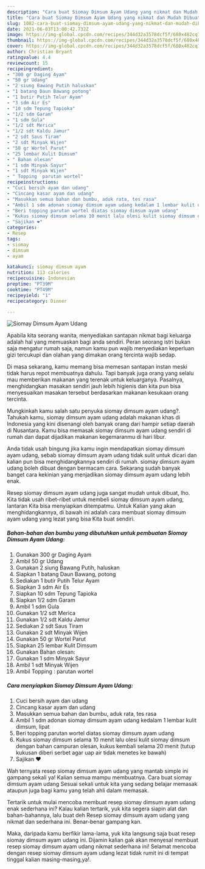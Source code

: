 ```yaml
---
description: "Cara buat Siomay Dimsum Ayam Udang yang nikmat dan Mudah Dibuat"
title: "Cara buat Siomay Dimsum Ayam Udang yang nikmat dan Mudah Dibuat"
slug: 1082-cara-buat-siomay-dimsum-ayam-udang-yang-nikmat-dan-mudah-dibuat
date: 2021-06-03T13:00:42.732Z
image: https://img-global.cpcdn.com/recipes/344d32a3578dcf5f/680x482cq70/siomay-dimsum-ayam-udang-foto-resep-utama.jpg
thumbnail: https://img-global.cpcdn.com/recipes/344d32a3578dcf5f/680x482cq70/siomay-dimsum-ayam-udang-foto-resep-utama.jpg
cover: https://img-global.cpcdn.com/recipes/344d32a3578dcf5f/680x482cq70/siomay-dimsum-ayam-udang-foto-resep-utama.jpg
author: Christian Bryant
ratingvalue: 4.4
reviewcount: 15
recipeingredient:
- "300 gr Daging Ayam"
- "50 gr Udang"
- "2 siung Bawang Putih haluskan"
- "1 batang Daun Bawang potong"
- "1 butir Putih Telur Ayam"
- "3 sdm Air Es"
- "10 sdm Tepung Tapioka"
- "1/2 sdm Garam"
- "1 sdm Gula"
- "1/2 sdt Merica"
- "1/2 sdt Kaldu Jamur"
- "2 sdt Saus Tiram"
- "2 sdt Minyak Wijen"
- "50 gr Wortel Parut"
- "25 lembar Kulit Dimsum"
- " Bahan olesan"
- "1 sdm Minyak Sayur"
- "1 sdt Minyak Wijen"
- " Topping  parutan wortel"
recipeinstructions:
- "Cuci bersih ayam dan udang"
- "Cincang kasar ayam dan udang"
- "Masukkan semua bahan dan bumbu, aduk rata, tes rasa"
- "Ambil 1 sdm adonan siomay dimsum ayam udang kedalam 1 lembar kulit dimsum, lipat"
- "Beri topping parutan wortel diatas siomay dimsum ayam udang"
- "Kukus siomay dimsum selama 10 menit lalu olesi kulit siomay dimsum dengan bahan campuran olesan, kukus kembali selama 20 menit (tutup kukusan diberi serbet agar uap air tidak menetes ke bawah)"
- "Sajikan ❤"
categories:
- Resep
tags:
- siomay
- dimsum
- ayam

katakunci: siomay dimsum ayam 
nutrition: 113 calories
recipecuisine: Indonesian
preptime: "PT39M"
cooktime: "PT49M"
recipeyield: "1"
recipecategory: Dinner

---
```



![Siomay Dimsum Ayam Udang](https://img-global.cpcdn.com/recipes/344d32a3578dcf5f/680x482cq70/siomay-dimsum-ayam-udang-foto-resep-utama.jpg)

Apabila kita seorang wanita, menyediakan santapan nikmat bagi keluarga adalah hal yang memuaskan bagi anda sendiri. Peran seorang istri bukan saja mengatur rumah saja, namun kamu pun wajib menyediakan keperluan gizi tercukupi dan olahan yang dimakan orang tercinta wajib sedap.

Di masa  sekarang, kamu memang bisa memesan santapan instan meski tidak harus repot membuatnya dahulu. Tapi banyak juga orang yang selalu mau memberikan makanan yang terenak untuk keluarganya. Pasalnya, menghidangkan masakan sendiri jauh lebih higienis dan kita pun bisa menyesuaikan masakan tersebut berdasarkan makanan kesukaan orang tercinta. 



Mungkinkah kamu salah satu penyuka siomay dimsum ayam udang?. Tahukah kamu, siomay dimsum ayam udang adalah makanan khas di Indonesia yang kini disenangi oleh banyak orang dari hampir setiap daerah di Nusantara. Kamu bisa memasak siomay dimsum ayam udang sendiri di rumah dan dapat dijadikan makanan kegemaranmu di hari libur.

Anda tidak usah bingung jika kamu ingin mendapatkan siomay dimsum ayam udang, sebab siomay dimsum ayam udang tidak sulit untuk dicari dan kalian pun bisa menghidangkannya sendiri di rumah. siomay dimsum ayam udang boleh dibuat dengan bermacam cara. Sekarang sudah banyak banget cara kekinian yang menjadikan siomay dimsum ayam udang lebih enak.

Resep siomay dimsum ayam udang juga sangat mudah untuk dibuat, lho. Kita tidak usah ribet-ribet untuk membeli siomay dimsum ayam udang, lantaran Kita bisa menyiapkan ditempatmu. Untuk Kalian yang akan menghidangkannya, di bawah ini adalah cara membuat siomay dimsum ayam udang yang lezat yang bisa Kita buat sendiri.

<!--inarticleads1-->

##### Bahan-bahan dan bumbu yang dibutuhkan untuk pembuatan Siomay Dimsum Ayam Udang:

1. Gunakan 300 gr Daging Ayam
1. Ambil 50 gr Udang
1. Gunakan 2 siung Bawang Putih, haluskan
1. Siapkan 1 batang Daun Bawang, potong
1. Sediakan 1 butir Putih Telur Ayam
1. Siapkan 3 sdm Air Es
1. Siapkan 10 sdm Tepung Tapioka
1. Siapkan 1/2 sdm Garam
1. Ambil 1 sdm Gula
1. Gunakan 1/2 sdt Merica
1. Gunakan 1/2 sdt Kaldu Jamur
1. Sediakan 2 sdt Saus Tiram
1. Gunakan 2 sdt Minyak Wijen
1. Gunakan 50 gr Wortel Parut
1. Siapkan 25 lembar Kulit Dimsum
1. Gunakan  Bahan olesan:
1. Gunakan 1 sdm Minyak Sayur
1. Ambil 1 sdt Minyak Wijen
1. Ambil  Topping : parutan wortel




<!--inarticleads2-->

##### Cara menyiapkan Siomay Dimsum Ayam Udang:

1. Cuci bersih ayam dan udang
1. Cincang kasar ayam dan udang
1. Masukkan semua bahan dan bumbu, aduk rata, tes rasa
1. Ambil 1 sdm adonan siomay dimsum ayam udang kedalam 1 lembar kulit dimsum, lipat
1. Beri topping parutan wortel diatas siomay dimsum ayam udang
1. Kukus siomay dimsum selama 10 menit lalu olesi kulit siomay dimsum dengan bahan campuran olesan, kukus kembali selama 20 menit (tutup kukusan diberi serbet agar uap air tidak menetes ke bawah)
1. Sajikan ❤




Wah ternyata resep siomay dimsum ayam udang yang mantab simple ini gampang sekali ya! Kalian semua mampu membuatnya. Cara buat siomay dimsum ayam udang Sesuai sekali untuk kita yang sedang belajar memasak ataupun juga bagi kamu yang telah ahli dalam memasak.

Tertarik untuk mulai mencoba membuat resep siomay dimsum ayam udang enak sederhana ini? Kalau kalian tertarik, yuk kita segera siapin alat dan bahan-bahannya, lalu buat deh Resep siomay dimsum ayam udang yang nikmat dan sederhana ini. Benar-benar gampang kan. 

Maka, daripada kamu berfikir lama-lama, yuk kita langsung saja buat resep siomay dimsum ayam udang ini. Dijamin kalian gak akan menyesal membuat resep siomay dimsum ayam udang nikmat sederhana ini! Selamat mencoba dengan resep siomay dimsum ayam udang lezat tidak rumit ini di tempat tinggal kalian masing-masing,ya!.

